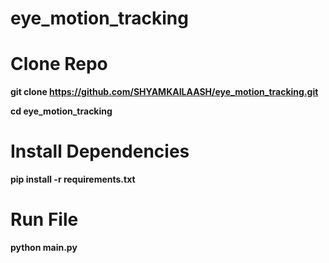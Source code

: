 # eye_motion_tracking

# Clone Repo
**git clone https://github.com/SHYAMKAILAASH/eye_motion_tracking.git**


**cd eye_motion_tracking**

# Install Dependencies
**pip install -r requirements.txt**

# Run File
**python main.py**
